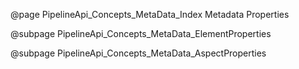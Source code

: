 @page PipelineApi_Concepts_MetaData_Index Metadata Properties

@subpage PipelineApi_Concepts_MetaData_ElementProperties

@subpage PipelineApi_Concepts_MetaData_AspectProperties
